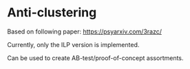 # Anti-clustering

Based on following paper: https://psyarxiv.com/3razc/

Currently, only the ILP version is implemented.

Can be used to create AB-test/proof-of-concept assortments.